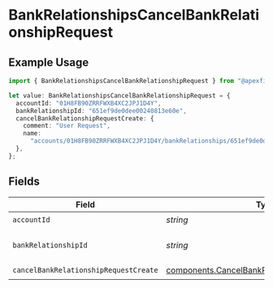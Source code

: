# BankRelationshipsCancelBankRelationshipRequest

## Example Usage

```typescript
import { BankRelationshipsCancelBankRelationshipRequest } from "@apexfintechsolutions/ascend-sdk/models/operations";

let value: BankRelationshipsCancelBankRelationshipRequest = {
  accountId: "01H8FB90ZRRFWXB4XC2JPJ1D4Y",
  bankRelationshipId: "651ef9de0dee00240813e60e",
  cancelBankRelationshipRequestCreate: {
    comment: "User Request",
    name:
      "accounts/01H8FB90ZRRFWXB4XC2JPJ1D4Y/bankRelationships/651ef9de0dee00240813e60e",
  },
};
```

## Fields

| Field                                                                                                            | Type                                                                                                             | Required                                                                                                         | Description                                                                                                      | Example                                                                                                          |
| ---------------------------------------------------------------------------------------------------------------- | ---------------------------------------------------------------------------------------------------------------- | ---------------------------------------------------------------------------------------------------------------- | ---------------------------------------------------------------------------------------------------------------- | ---------------------------------------------------------------------------------------------------------------- |
| `accountId`                                                                                                      | *string*                                                                                                         | :heavy_check_mark:                                                                                               | The account id.                                                                                                  | 01H8FB90ZRRFWXB4XC2JPJ1D4Y                                                                                       |
| `bankRelationshipId`                                                                                             | *string*                                                                                                         | :heavy_check_mark:                                                                                               | The bankRelationship id.                                                                                         | 651ef9de0dee00240813e60e                                                                                         |
| `cancelBankRelationshipRequestCreate`                                                                            | [components.CancelBankRelationshipRequestCreate](../../models/components/cancelbankrelationshiprequestcreate.md) | :heavy_check_mark:                                                                                               | N/A                                                                                                              |                                                                                                                  |